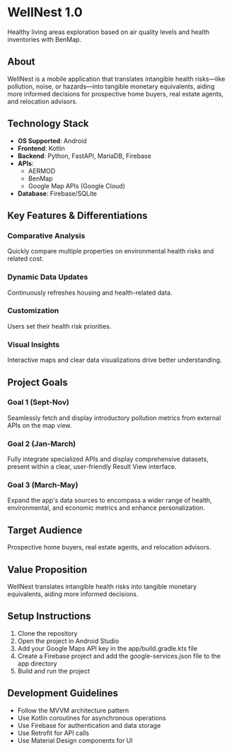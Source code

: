 # WellNest 1.0

Healthy living areas exploration based on air quality levels and health inventories with BenMap.

## About

WellNest is a mobile application that translates intangible health risks—like pollution, noise, or hazards—into tangible monetary equivalents, aiding more informed decisions for prospective home buyers, real estate agents, and relocation advisors.

## Technology Stack

- **OS Supported**: Android
- **Frontend**: Kotlin
- **Backend**: Python, FastAPI, MariaDB, Firebase
- **APIs**:
  - AERMOD
  - BenMap
  - Google Map APIs (Google Cloud)
- **Database**: Firebase/SQLite

## Key Features & Differentiations

### Comparative Analysis
Quickly compare multiple properties on environmental health risks and related cost.

### Dynamic Data Updates
Continuously refreshes housing and health-related data.

### Customization
Users set their health risk priorities.

### Visual Insights
Interactive maps and clear data visualizations drive better understanding.

## Project Goals

### Goal 1 (Sept-Nov)
Seamlessly fetch and display introductory pollution metrics from external APIs on the map view.

### Goal 2 (Jan-March)
Fully integrate specialized APIs and display comprehensive datasets, present within a clear, user-friendly Result View interface.

### Goal 3 (March-May)
Expand the app's data sources to encompass a wider range of health, environmental, and economic metrics and enhance personalization.

## Target Audience
Prospective home buyers, real estate agents, and relocation advisors.

## Value Proposition
WellNest translates intangible health risks into tangible monetary equivalents, aiding more informed decisions.

## Setup Instructions

1. Clone the repository
2. Open the project in Android Studio
3. Add your Google Maps API key in the app/build.gradle.kts file
4. Create a Firebase project and add the google-services.json file to the app directory
5. Build and run the project

## Development Guidelines

- Follow the MVVM architecture pattern
- Use Kotlin coroutines for asynchronous operations
- Use Firebase for authentication and data storage
- Use Retrofit for API calls
- Use Material Design components for UI 